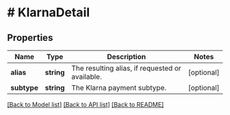 # # KlarnaDetail

## Properties

Name | Type | Description | Notes
------------ | ------------- | ------------- | -------------
**alias** | **string** | The resulting alias, if requested or available. | [optional]
**subtype** | **string** | The Klarna payment subtype. | [optional]

[[Back to Model list]](../../README.md#models) [[Back to API list]](../../README.md#endpoints) [[Back to README]](../../README.md)
